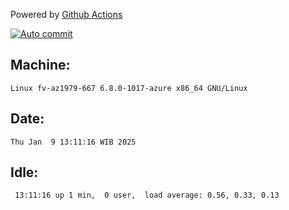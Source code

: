 Powered by [Github Actions](https://github.com/features/actions)

[![Auto commit](https://github.com/hiage/workstation/workflows/Auto%20commit/badge.svg)](https://github.com/hiage/workstation/actions?query=workflow%3A%22Auto+commit%22)

## Machine:
```
Linux fv-az1979-667 6.8.0-1017-azure x86_64 GNU/Linux
```
## Date:
```
Thu Jan  9 13:11:16 WIB 2025
```
## Idle:
```
 13:11:16 up 1 min,  0 user,  load average: 0.56, 0.33, 0.13
```
